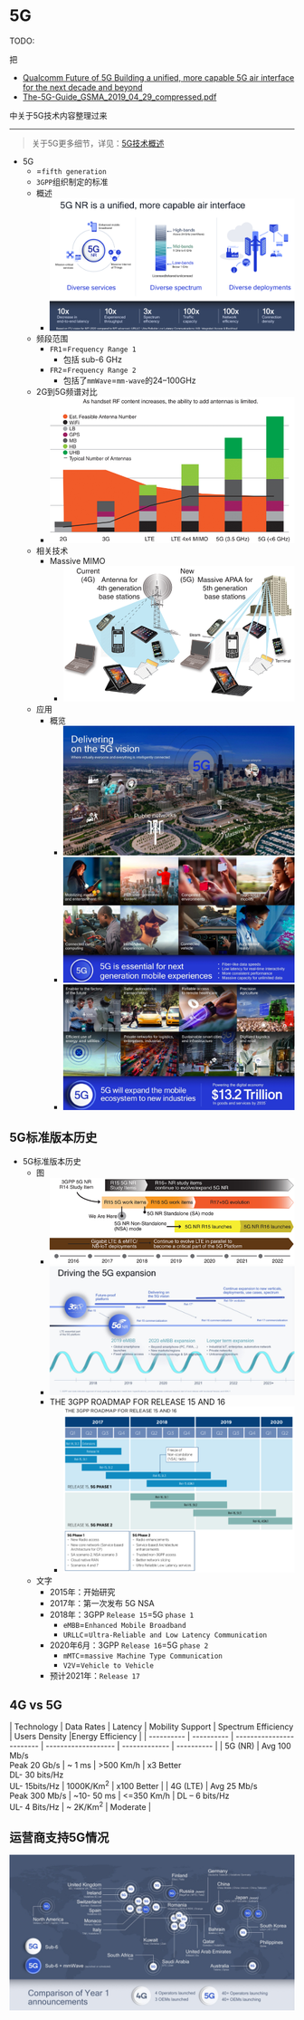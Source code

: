 # 5G

TODO:

把

* [Qualcomm Future of 5G Building a unified, more capable 5G air interface for the next decade and beyond](https://www.qualcomm.com/media/documents/files/making-5g-nr-a-commercial-reality.pdf)
* [The-5G-Guide_GSMA_2019_04_29_compressed.pdf](https://www.gsma.com/wp-content/uploads/2019/04/The-5G-Guide_GSMA_2019_04_29_compressed.pdf)

中关于5G技术内容整理过来

---

> 关于5G更多细节，详见：[5G技术概述](https://book.crifan.com/books/5g_tech_summary/website/)

* 5G
  * =`fifth generation`
  * `3GPP`组织制定的标准
  * 概述
    * ![5g_nr_unified](../../assets/img/5g_nr_unified.png)
  * 频段范围
    * `FR1`=`Frequency Range 1`
      * 包括 sub-6 GHz
    * `FR2`=`Frequency Range 2`
      * 包括了`mmWave`=`mm-wave`的24–100GHz
  * 2G到5G频谱对比
    * ![2g_to_5g_spectrum_usage](../../assets/img/2g_to_5g_spectrum_usage.png)
  * 相关技术
    * Massive MIMO
      * ![4g_anttena_5g_apaa](../../assets/img/4g_anttena_5g_apaa.png)
  * 应用
    * 概览
      * ![one_figure_view_all_5g_app](../../assets/img/one_figure_view_all_5g_app.jpg)
      * ![5g_essential_of_next_mobile](../../assets/img/5g_essential_of_next_mobile.jpg)
      * ![5g_expand_mobile_to_industry](../../assets/img/5g_expand_mobile_to_industry.jpg)

## 5G标准版本历史

* 5G标准版本历史
  * 图
    * ![5g_spec_evolution_history](../../assets/img/5g_spec_evolution_history.png)
    * ![5g_spec_development](../../assets/img/5g_spec_development.jpg)
    * THE 3GPP ROADMAP FOR RELEASE 15 AND 16
      * ![3gpp_5g_release_15_16](../../assets/img/3gpp_5g_release_15_16.png)
  * 文字
    * 2015年：开始研究
    * 2017年：第一次发布 5G NSA
    * 2018年：3GPP `Release 15`=5G `phase 1`
      * `eMBB`=`Enhanced Mobile Broadband`
      * `URLLC`=`Ultra-Reliable and Low Latency Communication`
    * 2020年6月：3GPP `Release 16`=5G `phase 2`
      * `mMTC`=`massive Machine Type Communication`
      * `V2V`=`Vehicle to Vehicle`
    * 预计2021年：`Release 17`

## 4G vs 5G

| Technology | Data Rates | Latency | Mobility Support | Spectrum Efficiency | Users Density |Energy Efficiency |
| ---------- | ---------- | ------------------------ | ------------------- | ------------- | ---------- |
| 5G (NR) | Avg 100 Mb/s<br/>Peak 20 Gb/s |  ~ 1 ms | >500 Km/h | x3 Better<br/>DL- 30 bits/Hz<br/>UL- 15bits/Hz |  1000K/Km<sup>2</sup> | x100 Better |
| 4G (LTE) | Avg 25 Mb/s<br/>Peak 300 Mb/s |  ~10- 50 ms | <=350 Km/h | DL – 6 bits/Hz<br/>UL- 4 Bits/Hz | ~ 2K/Km<sup>2</sup> | Moderate |

## 运营商支持5G情况

![global_mno_support_5g](../../assets/img/global_mno_support_5g.jpg)
